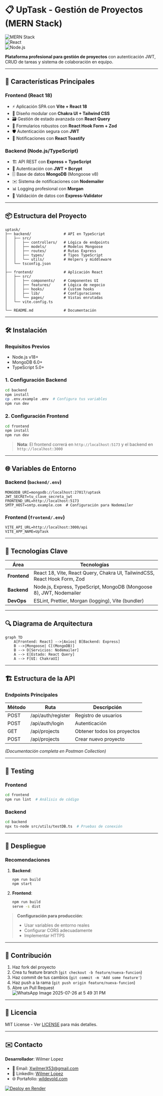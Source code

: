 # 📋 UpTask - Gestión de Proyectos (MERN Stack)  

![MERN Stack](https://img.shields.io/badge/Stack-MERN-2c3e50?style=for-the-badge)  
![React](https://img.shields.io/badge/Frontend-React%2018-61DAFB?style=for-the-badge)  
![Node.js](https://img.shields.io/badge/Backend-Node.js%20+%20Express-339933?style=for-the-badge)  

**Plataforma profesional para gestión de proyectos** con autenticación JWT, CRUD de tareas y sistema de colaboración en equipo.  

---

## 🚀 Características Principales  

### **Frontend (React 18)**  
- ⚡ Aplicación SPA con **Vite + React 18**  
- 🎨 Diseño modular con **Chakra UI + Tailwind CSS**  
- 🗃️ Gestión de estado avanzada con **React Query**  
- 📝 Formularios robustos con **React Hook Form + Zod**  
- 🛡️ Autenticación segura con **JWT**  
- 🔔 Notificaciones con **React Toastify**  

### **Backend (Node.js/TypeScript)**  
- 🏗️ API REST con **Express + TypeScript**  
- 🔐 Autenticación con **JWT + Bcrypt**  
- 🗄️ Base de datos **MongoDB** (Mongoose v8)  
- ✉️ Sistema de notificaciones con **Nodemailer**  
- 📊 Logging profesional con **Morgan**  
- 🧹 Validación de datos con **Express-Validator**  

---

## 📦 Estructura del Proyecto  

```
uptask/  
├── backend/               # API en TypeScript  
│   ├── src/  
│   │   ├── controllers/   # Lógica de endpoints  
│   │   ├── models/        # Modelos Mongoose  
│   │   ├── routes/        # Rutas Express  
│   │   ├── types/         # Tipos TypeScript  
│   │   └── utils/         # Helpers y middleware  
│   └── tsconfig.json  
│  
├── frontend/              # Aplicación React  
│   ├── src/  
│   │   ├── components/    # Componentes UI  
│   │   ├── features/      # Lógica de negocio  
│   │   ├── hooks/         # Custom hooks  
│   │   ├── lib/           # Configuraciones  
│   │   └── pages/         # Vistas enrutadas  
│   └── vite.config.ts  
│  
└── README.md              # Documentación  
```

---

## 🛠 Instalación  

### **Requisitos Previos**  
- Node.js v18+  
- MongoDB 6.0+  
- TypeScript 5.0+  

### **1. Configuración Backend**  
```bash  
cd backend  
npm install  
cp .env.example .env  # Configura tus variables  
npm run dev  
```  

### **2. Configuración Frontend**  
```bash  
cd frontend  
npm install  
npm run dev  
```  

> **Nota**: El frontend correrá en `http://localhost:5173` y el backend en `http://localhost:3000`  

---

## 🌐 Variables de Entorno  

### **Backend** (`backend/.env`)  
```env  
MONGODB_URI=mongodb://localhost:27017/uptask  
JWT_SECRET=tu_clave_secreta_jwt  
FRONTEND_URL=http://localhost:5173  
SMTP_HOST=smtp.example.com  # Configuración para Nodemailer  
```  

### **Frontend** (`frontend/.env`)  
```env  
VITE_API_URL=http://localhost:3000/api  
VITE_APP_NAME=UpTask  
```  

---

## 📌 Tecnologías Clave  

| Área         | Tecnologías                                                                 |  
|--------------|----------------------------------------------------------------------------|  
| **Frontend** | React 18, Vite, React Query, Chakra UI, TailwindCSS, React Hook Form, Zod |  
| **Backend**  | Node.js, Express, TypeScript, MongoDB (Mongoose 8), JWT, Nodemailer       |  
| **DevOps**   | ESLint, Prettier, Morgan (logging), Vite (bundler)                        |  

---

## 🔍 Diagrama de Arquitectura  

```mermaid  
graph TD  
    A[Frontend: React] -->|Axios| B[Backend: Express]  
    B -->|Mongoose| C[(MongoDB)]  
    B --> D[Servicios: Nodemailer]  
    A --> E[Estado: React Query]  
    A --> F[UI: ChakraUI]  
```  

---

## 🏗️ Estructura de la API  

### **Endpoints Principales**  
| Método | Ruta               | Descripción                     |  
|--------|--------------------|---------------------------------|  
| POST   | /api/auth/register | Registro de usuarios            |  
| POST   | /api/auth/login    | Autenticación                   |  
| GET    | /api/projects      | Obtener todos los proyectos     |  
| POST   | /api/projects      | Crear nuevo proyecto            |  

*(Documentación completa en Postman Collection)*  

---

## 🧪 Testing  

### **Frontend**  
```bash  
cd frontend  
npm run lint  # Análisis de código  
```  

### **Backend**  
```bash  
cd backend  
npx ts-node src/utils/testDB.ts  # Pruebas de conexión  
```  

---

## 🚀 Despliegue  

### **Recomendaciones**  
1. **Backend**:  
   ```bash  
   npm run build  
   npm start  
   ```  

2. **Frontend**:  
   ```bash  
   npm run build  
   serve -s dist  
   ```  

> **Configuración para producción**:  
> - Usar variables de entorno reales  
> - Configurar CORS adecuadamente  
> - Implementar HTTPS  

---

## 🤝 Contribución  

1. Haz fork del proyecto  
2. Crea tu feature branch (`git checkout -b feature/nueva-funcion`)  
3. Haz commit de tus cambios (`git commit -m 'Add some feature'`)  
4. Haz push a la rama (`git push origin feature/nueva-funcion`)  
5. Abre un Pull Request  
![WhatsApp Image 2025-07-26 at 5 49 31 PM](https://github.com/user-attachments/assets/99e88505-24d4-43fb-ba6c-51136881cca1)

---

## 📄 Licencia  

MIT License - Ver [LICENSE](./LICENSE) para más detalles.  

---

## ✉️ Contacto  

**Desarrollador**: Wilmer Lopez  
- 📧 Email: [XwilmerX53@gmail.com](mailto:XwilmerX53@gmail.com)  
- 💼 LinkedIn: [Wilmer Lopez](https://www.linkedin.com/in/wilmer-lopez-b356a8122/)  
- 🌐 Portafolio: [wildevold.com](https://wildevold.com)  

[![Deploy en Render](https://render.com/images/deploy-to-render-button.svg)](https://render.com/deploy)  




